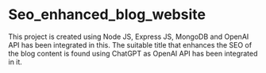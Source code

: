 # Seo_enhanced_blog_website

This project is created using Node JS, Express JS, MongoDB and OpenAI API has been integrated in this. 
The suitable title that enhances the SEO of the blog content is found using ChatGPT as OpenAI API has been integrated in it. 

